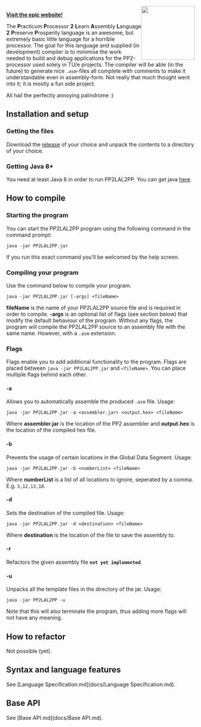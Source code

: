 <img style="float: right;" width="143" src="http://i.imgur.com/Sno5FKo.png">

**[Visit the epic website!](http://ruben-sten.github.io/PP2LAL2PP/)**

The **P**racticum **P**rocessor **2** **L**earn **A**ssembly **L**anguage **2** **P**reserve **P**rosperity language is an awesome, but extremely basic little language for a horrible processor. The goal for this language and supplied (in development) compiler is to minimise the work needed to build and debug applications for the PP2-processor used solely in TU/e projects.
The compiler will be able (in the future) to generate nice `.asm`-files all complete with comments to make it understandable even in assembly-form.
Not really that much thought went into it; it is mostly a fun side project.

All hail the perfectly annoying palindrome :)

## Installation and setup

### Getting the files
Download the [release](https://github.com/Ruben-Sten/PP2LAL2PP/releases) of your choice and unpack the contents to a directory of your choice.

### Getting Java 8+
You need at least Java 8 in order to run PP2LAL2PP. You can get java [here](https://java.com/download/).

## How to compile

### Starting the program
You can start the PP2LAL2PP program using the following command in the command prompt:
```
java -jar PP2LAL2PP.jar
```
If you run this exact command you'll be welcomed by the help screen.

### Compiling your program
Use the command below to compile your program.
```
java -jar PP2LAL2PP.jar [-args] <fileName>
```
**fileName** is the name of your PP2LAL2PP source file and is required in order to compile. **-args** is an optional list of flags (see section below) that modify the default behaviour of the program. Without any flags, the program will compile the PP2LAL2PP source to an assembly file with the same name. However, with a `.asm` extension.

### Flags
Flags enable you to add additional functionality to the program. Flags are placed between `java -jar PP2LAL2PP.jar` and `<fileName>`. You can place multiple flags behind each other.

#### -a
Allows you to automatically assemble the produced `.asm` file. Usage:
```
java -jar PP2LAL2PP.jar -a <assembler.jar> <output.hex> <fileName>
```
Where **assembler.jar** is the location of the PP2 assembler and **output.hex** is the location of the compiled hex file.

#### -b
Prevents the usage of certain locations in the Global Data Segment. Usage:
```
java -jar PP2LAL2PP.jar -b <numberList> <fileName>
```
Where **numberList** is a list of all locations to ignore, seperated by a comma. E.g. `3,12,13,18`.

#### -d
Sets the destination of the compiled file. Usage:
```
java -jar PP2LAL2PP.jar -d <destination> <fileName>
```
Where **destination** is the location of the file to save the assembly to.

#### -r
Refactors the given assembly file **`not yet implemented`**.

#### -u
Unpacks all the template files in the directory of the jar. Usage:
```
java -jar PP2LAL2PP -u
```
Note that this will also terminate the program, thus adding more flags will not have any meaning.

## How to refactor
Not possible (yet).

## Syntax and language features
See [Language Specification.md](docs/Language Specification.md).

## Base API
See [Base API.md](docs/Base API.md).
